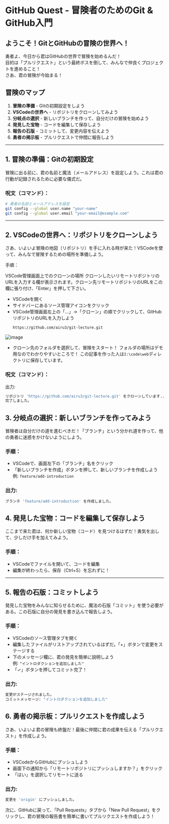 # GitHub Quest - 冒険者のためのGit & GitHub入門

## ようこそ！GitとGitHubの冒険の世界へ！

勇者よ、今日から君はGitHubの世界で冒険を始めるんだ！  
目的は「プルリクエスト」という最終ボスを倒して、みんなで仲良くプロジェクトを進めること！  
さあ、君の冒険が今始まる！

## 冒険のマップ

1. **冒険の準備** - Gitの初期設定をしよう
2. **VSCodeの世界へ** - リポジトリをクローンしてみよう
3. **分岐点の選択** - 新しいブランチを作って、自分だけの冒険を始めよう
4. **発見した宝物** - コードを編集して保存しよう
5. **報告の石版** - コミットして、変更内容を伝えよう
6. **勇者の掲示板** - プルリクエストで仲間に報告しよう

---

## 1. 冒険の準備：Gitの初期設定

冒険に出る前に、君の名前と魔法（メールアドレス）を設定しよう。これは君の行動が記録されるために必要な儀式だ。

### 呪文（コマンド）：

```bash
# 勇者の名前とメールアドレスを設定
git config --global user.name "your-name"
git config --global user.email "your-email@example.com"
```

---

## 2. VSCodeの世界へ：リポジトリをクローンしよう

さあ、いよいよ冒険の地図（リポジトリ）を手に入れる時が来た！VSCodeを使って、みんなで冒険するための場所を準備しよう。

手順：

VSCode管理画面上でのクローンの場所
クローンしたいリモートリポジトリのURLを入力する欄が表示されます。クローン先リモートリポジトリのURLをこの欄に張り付け、「Enter」を押して下さい。
- VSCodeを開く
- サイドバーにあるソース管理アイコンをクリック
- VSCode管理画面左上の「…」→「クローン」の順でクリックして、GitHubリポジトリのURLを入力しよう
  ```bash
  https://github.com/airu3/git-lecture.git
  ```
![image](https://github.com/user-attachments/assets/99c5f0d2-a218-4f3b-b928-00ed6197ba3e)

- クローン先のフォルダを選択して、冒険をスタート！
  フォルダの場所はデモ用なのでわかりやすいところで！
  この記事を作った人は`I:\code\web`ディレクトリに保存しています。

### 呪文（コマンド）：


出力:

```bash
リポジトリ 'https://github.com/airu3/git-lecture.git' をクローンしています...
完了しました。
```

## 3. 分岐点の選択：新しいブランチを作ってみよう

冒険者は自分だけの道を進むべきだ！「ブランチ」という分かれ道を作って、他の勇者に迷惑をかけないようにしよう。

### 手順：

- VSCodeで、画面左下の「ブランチ」名をクリック
- 「新しいブランチを作成」ボタンを押して、新しいブランチを作成しよう  
  例: `feature/add-introduction`

### 出力:

```bash
ブランチ 'feature/add-introduction' を作成しました。
```

## 4. 発見した宝物：コードを編集して保存しよう

ここまで来た君は、何か新しい宝物（コード）を見つけるはずだ！勇気を出して、少しだけ手を加えてみよう。

### 手順：

- VSCodeでファイルを開いて、コードを編集
- 編集が終わったら、保存（Ctrl+S）を忘れずに！

---

## 5. 報告の石版：コミットしよう

発見した宝物をみんなに知らせるために、魔法の石版「コミット」を使う必要がある。この石版に自分の発見を書き込んで報告しよう。

### 手順：

- VSCodeのソース管理タブを開く
- 編集したファイルがリストアップされているはずだ。「+」ボタンで変更をステージする
- 下のメッセージ欄に、君の発見を簡単に説明しよう  
  例: `"イントロダクションを追加しました"`
- 「✓」ボタンを押してコミット完了！

### 出力:

```bash
変更がステージされました。
コミットメッセージ: "イントロダクションを追加しました"
```

## 6. 勇者の掲示板：プルリクエストを作成しよう

さあ、いよいよ君の冒険も終盤だ！最後に仲間に君の成果を伝える「プルリクエスト」を作成しよう。

### 手順：

- VSCodeからGitHubにプッシュしよう
- 画面下の通知から「リモートリポジトリにプッシュしますか？」をクリック
- 「はい」を選択してリモートに送る

### 出力:

```bash
変更を 'origin' にプッシュしました。
```

次に、GitHubに戻って、「Pull Requests」タブから「New Pull Request」をクリックし、君の冒険の報告書を簡単に書いてプルリクエストを作成しよう！
